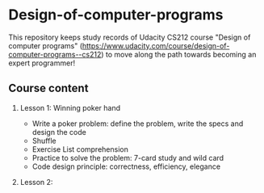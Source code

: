 # Design-of-computer-programs

This repository keeps study records of Udacity CS212 course "Design of computer programs" (https://www.udacity.com/course/design-of-computer-programs--cs212) to move along the path towards becoming an expert programmer! 

## Course content
1. Lesson 1: Winning poker hand
    - Write a poker problem: define the problem, write the specs and design the code
    - Shuffle
    - Exercise List comprehension
    - Practice to solve the problem: 7-card study and wild card
    - Code design principle: correctness, efficiency, elegance
    
2. Lesson 2:
